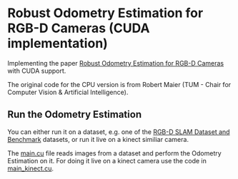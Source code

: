 # Robust Odometry Estimation for RGB-D Cameras (CUDA implementation)

Implementing the paper [Robust Odometry Estimation for RGB-D Cameras](https://vision.in.tum.de/_media/spezial/bib/kerl13icra.pdf) with CUDA support.

The original code for the CPU version is from Robert Maier (TUM - Chair for Computer Vision & Artificial Intelligence).

## Run the Odometry Estimation
You can either run it on a dataset, e.g. one of the [RGB-D SLAM Dataset and Benchmark](https://vision.in.tum.de/data/datasets/rgbd-dataset) datasets, or run it live on a kinect similiar camera.

The [main.cu](./src/main.cu) file reads images from a dataset and perform the Odometry Estimation on it. For doing it live on a kinect camera use the code in [main_kinect.cu](./src/main_kinect.cu).